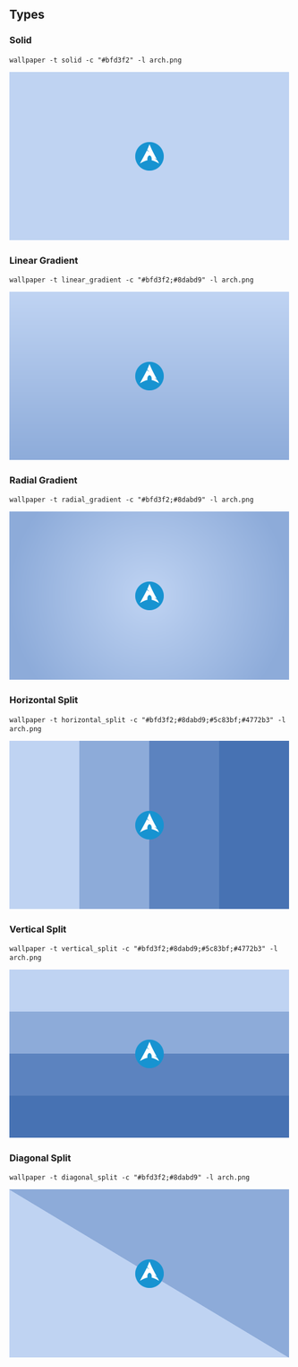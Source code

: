 ## Types

### Solid
    wallpaper -t solid -c "#bfd3f2" -l arch.png
![...](examples/solid.png)

### Linear Gradient
    wallpaper -t linear_gradient -c "#bfd3f2;#8dabd9" -l arch.png
![...](examples/linear.png)

### Radial Gradient
    wallpaper -t radial_gradient -c "#bfd3f2;#8dabd9" -l arch.png
![...](examples/radial.png)

### Horizontal Split
    wallpaper -t horizontal_split -c "#bfd3f2;#8dabd9;#5c83bf;#4772b3" -l arch.png
![...](examples/horizontal.png)

### Vertical Split
    wallpaper -t vertical_split -c "#bfd3f2;#8dabd9;#5c83bf;#4772b3" -l arch.png
![...](examples/vertical.png)

### Diagonal Split
    wallpaper -t diagonal_split -c "#bfd3f2;#8dabd9" -l arch.png
![...](examples/diagonal.png)
